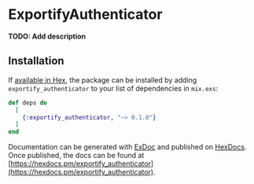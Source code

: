 # ExportifyAuthenticator

**TODO: Add description**

## Installation

If [available in Hex](https://hex.pm/docs/publish), the package can be installed
by adding `exportify_authenticator` to your list of dependencies in `mix.exs`:

```elixir
def deps do
  [
    {:exportify_authenticator, "~> 0.1.0"}
  ]
end
```

Documentation can be generated with [ExDoc](https://github.com/elixir-lang/ex_doc)
and published on [HexDocs](https://hexdocs.pm). Once published, the docs can
be found at [https://hexdocs.pm/exportify_authenticator](https://hexdocs.pm/exportify_authenticator).

